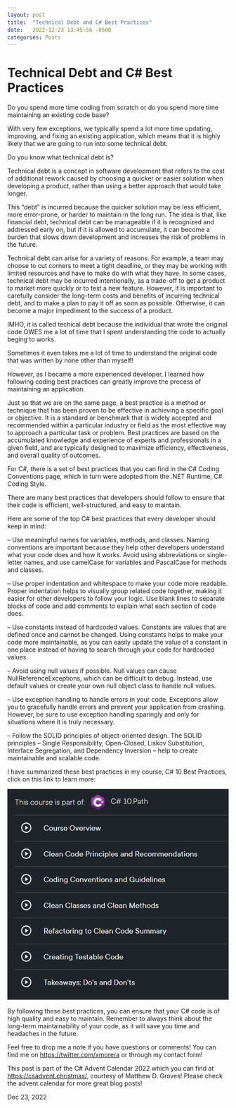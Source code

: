 ```yaml
---
layout: post
title:  "Technical Debt and C# Best Practices"
date:   2022-12-23 13:45:56 -0600
categories: Posts
---
```


# Technical Debt and C# Best Practices

Do you spend more time coding from scratch or do you spend more time maintaining an existing code base? 

With very few exceptions, we typically spend a lot more time updating, improving, and fixing an existing application, which means that it is highly likely that we are going to run into some technical debt.

Do you know what technical debt is?

Technical debt is a concept in software development that refers to the cost of additional rework caused by choosing a quicker or easier solution when developing a product, rather than using a better approach that would take longer.

This “debt” is incurred because the quicker solution may be less efficient, more error-prone, or harder to maintain in the long run. The idea is that, like financial debt, technical debt can be manageable if it is recognized and addressed early on, but if it is allowed to accumulate, it can become a burden that slows down development and increases the risk of problems in the future.

Technical debt can arise for a variety of reasons. For example, a team may choose to cut corners to meet a tight deadline, or they may be working with limited resources and have to make do with what they have. In some cases, technical debt may be incurred intentionally, as a trade-off to get a product to market more quickly or to test a new feature. However, it is important to carefully consider the long-term costs and benefits of incurring technical debt, and to make a plan to pay it off as soon as possible. Otherwise, it can become a major impediment to the success of a product.

IMHO, it is called techical debt because the individual that wrote the original code OWES me a lot of time that I spent understanding the code to actually beging to works.

Sometimes it even takes me a lot of time to understand the original code that was written by none other than myself!

However, as I became a more experienced developer, I learned how following coding best practices can greatly improve the process of maintaining an application.

Just so that we are on the same page, a best practice is a method or technique that has been proven to be effective in achieving a specific goal or objective. It is a standard or benchmark that is widely accepted and recommended within a particular industry or field as the most effective way to approach a particular task or problem. Best practices are based on the accumulated knowledge and experience of experts and professionals in a given field, and are typically designed to maximize efficiency, effectiveness, and overall quality of outcomes.

For C#, there is a set of best practices that you can find in the C# Coding Conventions page, which in turn were adopted from the .NET Runtime, C# Coding Style.


There are many best practices that developers should follow to ensure that their code is efficient, well-structured, and easy to maintain. 

Here are some of the top C# best practices that every developer should keep in mind:

– Use meaningful names for variables, methods, and classes. Naming conventions are important because they help other developers understand what your code does and how it works. Avoid using abbreviations or single-letter names, and use camelCase for variables and PascalCase for methods and classes.

– Use proper indentation and whitespace to make your code more readable. Proper indentation helps to visually group related code together, making it easier for other developers to follow your logic. Use blank lines to separate blocks of code and add comments to explain what each section of code does.

– Use constants instead of hardcoded values. Constants are values that are defined once and cannot be changed. Using constants helps to make your code more maintainable, as you can easily update the value of a constant in one place instead of having to search through your code for hardcoded values.

– Avoid using null values if possible. Null values can cause NullReferenceExceptions, which can be difficult to debug. Instead, use default values or create your own null object class to handle null values.

– Use exception handling to handle errors in your code. Exceptions allow you to gracefully handle errors and prevent your application from crashing. However, be sure to use exception handling sparingly and only for situations where it is truly necessary.

– Follow the SOLID principles of object-oriented design. The SOLID principles – Single Responsibility, Open-Closed, Liskov Substitution, Interface Segregation, and Dependency Inversion – help to create maintainable and scalable code.

I have summarized these best practices in my course, C# 10 Best Practices, click on this link to learn more:

![c_sharp_best_practices.png](/media/c_sharp_best_practices.png)

By following these best practices, you can ensure that your C# code is of high quality and easy to maintain. Remember to always think about the long-term maintainability of your code, as it will save you time and headaches in the future.

Feel free to drop me a note if you have questions or comments! You can find me on https://twitter.com/xmorera or through my contact form!

This post is part of the C# Advent Calendar 2022 which you can find at https://csadvent.christmas/, courtesy of Matthew D. Groves! Please check the advent calendar for more great blog posts!



Dec 23, 2022